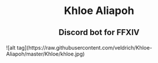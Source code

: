 # <p align="center">Khloe Aliapoh</p>
## <p align="center">Discord bot for FFXIV</p>
<p align="center"></p>
![alt tag](https://raw.githubusercontent.com/veldrich/Khloe-Aliapoh/master/Khloe/khloe.jpg)
